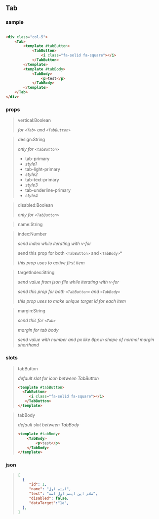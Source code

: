 ## Tab

### sample

```html

<div class="col-5">
    <Tab>
        <template #tabButton>
            <TabButton>
                <i class="fa-solid fa-square"></i>
            </TabButton>
        </template>
        <template #tabBody>
            <TabBody>
                <p>test</p>
            </TabBody>
        </template>
    </Tab>
</div>
```

### props

> vertical:Boolean
>
> *for ``<Tab>`` and ``<TabButton>``*

> design:String
>
> *only for ``<tabButton>``*
>
> - tab-primary
> - *style1*
> - tab-light-primary
> - *style2*
> - tab-text-primary
> - *style3*
> - tab-underline-primary
> - *style4*

> disabled:Boolean
>
> *only for ``<TabButton>``*

> name:String

> index:Number
>
> *send index while iterating with v-for*
>
> send this prop for both ``<TabButton>`` and ``<TabBody>``*
>
> *this prop uses to active first item*

> targetIndex:String
>
> *send value from json file while iterating with v-for*
>
> *send this prop for both ``<TabButton>`` and ``<TabBody>``*
>
> *this prop uses to make unique target id for each item*

>margin:String
> 
> *send this for ``<Tab>``*
> 
> *margin for tab body*
> 
> *send value with number and px like 6px in shape of normal margin shorthand*

### slots

> tabButton
>
> *default slot for icon between TabButton*
>
> ```html
> <template #tabButton>
>   <TabButton>
>      <i class="fa-solid fa-square"></i>
>    </TabButton>
> </template>
> ```

> tabBody
>
> *default slot between TabBody*
>
> ```html
> <template #tabBody>
>     <TabBody>
>         <p>test</p>
>     </TabBody>
> </template>
> ```

### json

>  ```json  
> [
>    {
>       "id": 1,
>       "name": "ایتم اول",
>       "text": "سلام این ایتم اول است",
>       "disabled": false,
>       "dataTarget":"1a",
>    },
> ]
>  ```

